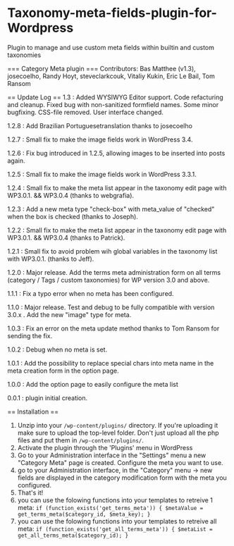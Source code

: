 Taxonomy-meta-fields-plugin-for-Wordpress
=========================================

Plugin to manage and use custom meta fields within builtin and custom taxonomies

=== Category Meta plugin ===
Contributors: Bas Matthee (v1.3), josecoelho, Randy Hoyt, steveclarkcouk, Vitaliy Kukin, Eric Le Bail, Tom Ransom

== Update Log ==
1.3   : Added WYSIWYG Editor support. Code refacturing and cleanup. Fixed bug with non-sanitized formfield names. Some minor bugfixing. CSS-file removed. User interface changed.

1.2.8 : Add Brazilian Portuguesetranslation thanks to josecoelho

1.2.7 : Small fix to make the image fields work in WordPress 3.4.

1.2.6 : Fix bug introduced in 1.2.5, allowing images to be inserted into posts again.

1.2.5 : Small fix to make the image fields work in WordPress 3.3.1.

1.2.4 : Small fix to make the meta list appear in the taxonomy edit page with WP3.0.1. && WP3.0.4 (thanks to webgrafia).

1.2.3 : Add a new meta type "check-box" with meta_value of "checked" when the box is checked (thanks to Joseph).

1.2.2 : Small fix to make the meta list appear in the taxonomy edit page with WP3.0.1. && WP3.0.4 (thanks to Patrick).

1.2.1 : Small fix to avoid problem wih global variables in the taxonomy list with WP3.0.1. (thanks to Jeff).

1.2.0 : Major release. Add the terms meta administration form on all terms (category / Tags / custom taxonomies) for WP version 3.0 and above.

1.1.1 : Fix a typo error when no meta has been configured.

1.1.0 : Major release. Test and debug to be fully compatible with version 3.0.x . Add the new "image" type for meta.

1.0.3 : Fix an error on the meta update method thanks to Tom Ransom for sending the fix.

1.0.2 : Debug when no meta is set.

1.0.1 : Add the possibility to replace special chars into meta name in the meta creation form in the option page.

1.0.0 : Add the option page to easily configure the meta list

0.0.1 : plugin initial creation.

== Installation ==

1. Unzip into your `/wp-content/plugins/` directory. If you're uploading it make sure to upload
the top-level folder. Don't just upload all the php files and put them in `/wp-content/plugins/`.
2. Activate the plugin through the 'Plugins' menu in WordPress
3. Go to your Administration interface in the "Settings" menu a new "Category Meta" page is created.
Configure the meta you want to use.
4. go to your Administration interface, in the "Category" menu -> new fields are displayed in the category modification form with the meta you configured.
5. That's it!
6. you can use the folowing functions into your templates to retreive 1 meta:
`
if (function_exists('get_terms_meta'))
{
    $metaValue = get_terms_meta($category_id, $meta_key);
}
`
7. you can use the folowing functions into your templates to retreive all meta:
`
if (function_exists('get_all_terms_meta'))
{
    $metaList = get_all_terms_meta($category_id);
}
`
